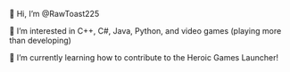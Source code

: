 👋 Hi, I’m @RawToast225

👀 I’m interested in C++, C#, Java, Python, and video games (playing more than developing)

🌱 I’m currently learning how to contribute to the Heroic Games Launcher!

